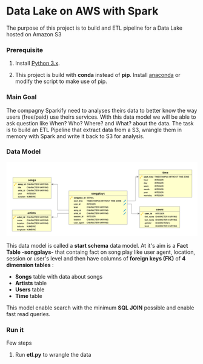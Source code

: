 # Data Lake on AWS with Spark

The purpose of this project is to build and ETL pipeline for a Data Lake hosted on Amazon S3

### Prerequisite

1. Install [Python 3.x](https://www.python.org/).

2. This project is build with **conda** instead of **pip**.
Install [anaconda](https://www.anaconda.com/distribution/) or modify the script to make use of pip.

### Main Goal
The compagny Sparkify need to analyses theirs data to better know the way users (free/paid) use theirs services.
With this data model we will be able to ask question like When? Who? Where? and What? about the data.
The task is to build an ETL Pipeline that extract data from a S3, wrangle them in memory with Spark and write it back to S3 for analysis.

### Data Model
![Song ERD](./Song_ERD.png)

This data model is called a **start schema** data model. At it's aim is a **Fact Table -songplays-** that containg fact on song play like user agent, location, session or user's level and then have columns of **foreign keys (FK)** of **4 dimension tables** :

* **Songs** table with data about songs
* **Artists** table
* **Users** table
* **Time** table

This model enable search with the minimum **SQL JOIN** possible and enable fast read queries.

### Run it
Few steps

1. Run **etl.py** to wrangle the data